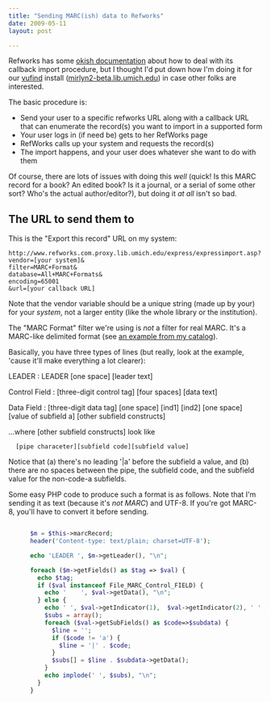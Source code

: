 ```yaml
---
title: "Sending MARC(ish) data to Refworks"
date: 2009-05-11
layout: post

---
```


Refworks has some <a href="http://www.refworks.com/DirectExport.htm">okish documentation</a> about how to deal with its callback import procedure, but I thought I'd put down how I'm doing it for our <a href="http://vufind.org/">vufind</a> install (<a href="http://mirlyn2-beta.lib.umich.edu/">mirlyn2-beta.lib.umich.edu</a>) in case other folks are interested.

The basic procedure is:

<ul>
	<li>Send your user to a specific refworks URL along with a callback URL that can enumerate the record(s) you want to import in a supported form</li>
	<li>Your user logs in (if need be) gets to her RefWorks page</li>
	<li>RefWorks calls up your system and requests the record(s)</li>
	<li>The import happens, and your user does whatever she want to do with them</li>
</ul>

Of course, there are lots of issues with doing this <em>well</em> (quick! Is this MARC record for a book? An edited book? Is it a journal, or a serial of some other sort? Who's the actual author/editor?), but doing it <em>at all</em> isn't so bad.

## The URL to send them to
This is the "Export this record" URL on my system:

~~~
http://www.refworks.com.proxy.lib.umich.edu/express/expressimport.asp?
vendor=[your system]&
filter=MARC+Format&
database=All+MARC+Formats&
encoding=65001
&url=[your callback URL]
~~~~

Note that the vendor variable should be a unique string (made up by your) for your <em>system</em>, not a larger entity (like the whole library or the institution).

The "MARC Format" filter we're using is <em>not</em> a filter for real MARC. It's a MARC-like delimited format (see <a target="marcish" href="http://mirlyn2-beta.lib.umich.edu/Record/000152772/Export?style=REF">an example from my catalog</a>).

Basically, you have three types of lines (but really, look at the example, 'cause it'll make everything a lot clearer):

LEADER
  : LEADER [one space] [leader text]

Control Field
  : [three-digit control tag] [four spaces] [data text]


Data Field
  : [three-digit data tag] [one space] [ind1] [ind2] [one space] [value of subfield a] [other subfield constructs]


...where [other subfield constructs] look like

~~~
  [pipe characeter][subfield code][subfield value]
~~~~


Notice that (a) there's no leading '\|a' before the subfield a value, and (b) there are no spaces between the pipe, the subfield code, and the subfield value for the non-code-a subfields.

Some easy PHP code to produce such a format is as follows. Note that I'm sending it as text (because it's <em>not MARC</em>) and UTF-8. If you're got MARC-8, you'll have to convert it before sending.


~~~PHP

      $m = $this->marcRecord;
      header('Content-type: text/plain; charset=UTF-8');

      echo 'LEADER ', $m->getLeader(), "\n";

      foreach ($m->getFields() as $tag => $val) {
        echo $tag;
        if ($val instanceof File_MARC_Control_FIELD) {
          echo '    ', $val->getData(), "\n";
        } else {
          echo ' ', $val->getIndicator(1),  $val->getIndicator(2), ' ';
          $subs = array();
          foreach ($val->getSubFields() as $code=>$subdata) {
            $line = '';
            if ($code != 'a') {
              $line = '|' . $code;
            }
            $subs[] = $line . $subdata->getData();
          }
          echo implode(' ', $subs), "\n";
        }
      }


~~~
